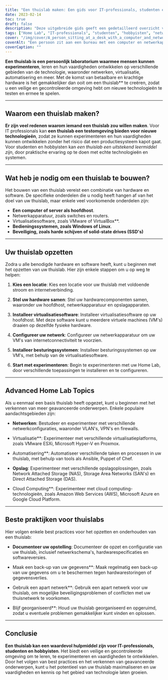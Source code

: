 ```yaml
---
title: "Een thuislab maken: Een gids voor IT-professionals, studenten en hobbyisten"
date: 2023-02-14
toc: true
draft: false
description: "Deze uitgebreide gids geeft een gedetailleerd overzicht van wat een thuislab is, waarom er een moet worden opgezet, welke onderdelen nodig zijn, hoe het moet worden opgezet, geavanceerde onderwerpen om te onderzoeken, en de beste praktijken die moeten worden gevolgd."
tags: ["Home Lab", "IT-professionals", "studenten", "hobbyisten", "netwerken", "virtualisatie", "automatisering", "hardware", "software", "beste praktijken", "gids"]
cover: "/img/cover/A_person_sitting_at_a_desk_with_a_computer_and_networking.png"
coverAlt: "Een persoon zit aan een bureau met een computer en netwerkapparatuur, omringd door boeken en notities."
coverCaption: ""
---
```


**Een thuislab is een persoonlijk laboratorium waarmee mensen kunnen experimenteren**, leren en hun vaardigheden ontwikkelen op verschillende gebieden van de technologie, waaronder netwerken, virtualisatie, automatisering en meer. Met de komst van betaalbare en krachtige hardware is het gemakkelijker dan ooit om een thuislab** te creëren, zodat u een veilige en gecontroleerde omgeving hebt om nieuwe technologieën te testen en ermee te spelen.

______

## Waarom een thuislab maken?

**Er zijn veel redenen waarom iemand een thuislab zou willen maken**. Voor IT professionals kan **een thuislab een testomgeving bieden voor nieuwe technologieën**, zodat ze kunnen experimenteren en hun vaardigheden kunnen ontwikkelen zonder het risico dat een productiesysteem kapot gaat. Voor studenten en hobbyisten kan *een thuislab een uitstekend leermiddel zijn*, door praktische ervaring op te doen met echte technologieën en systemen.

______

## Wat heb je nodig om een thuislab te bouwen?

Het bouwen van een thuislab vereist een combinatie van hardware en software. De specifieke onderdelen die u nodig heeft hangen af van het doel van uw thuislab, maar enkele veel voorkomende onderdelen zijn:

- **Een computer of server als hoofdhost**.
- Netwerkapparatuur, zoals switches en routers.
- Virtualisatiesoftware, zoals VMware of VirtualBox**.
- **Bedieningssystemen, zoals Windows of Linux**.
- **Beveiliging, zoals harde schijven of solid-state drives (SSD's)**

______

## Uw thuislab opzetten

Zodra u alle benodigde hardware en software heeft, kunt u beginnen met het opzetten van uw thuislab. Hier zijn enkele stappen om u op weg te helpen:

1. **Kies een locatie**: Kies een locatie voor uw thuislab met voldoende stroom en internetverbinding.

2. **Stel uw hardware samen**: Stel uw hardwarecomponenten samen, waaronder uw hoofdhost, netwerkapparatuur en opslagapparaten.

3. **Installeer virtualisatiesoftware**: Installeer virtualisatiesoftware op uw hoofdhost. Met deze software kunt u meerdere virtuele machines (VM's) draaien op dezelfde fysieke hardware.

4. **Configureer uw netwerk**: Configureer uw netwerkapparatuur om uw VM's van internetconnectiviteit te voorzien.

5. **Installeer besturingssystemen**: Installeer besturingssystemen op uw VM's, met behulp van de virtualisatiesoftware.

6. **Start met experimenteren**: Begin te experimenteren met uw Home Lab, door verschillende toepassingen te installeren en te configureren.

______

## Advanced Home Lab Topics

Als u eenmaal een basis thuislab heeft opgezet, kunt u beginnen met het verkennen van meer geavanceerde onderwerpen. Enkele populaire aandachtsgebieden zijn:

- **Netwerken**: Bestudeer en experimenteer met verschillende netwerkconfiguraties, waaronder VLAN's, VPN's en firewalls.

- Virtualisatie**: Experimenteer met verschillende virtualisatieplatforms, zoals VMware ESXi, Microsoft Hyper-V en Proxmox.

- Automatisering**: Automatiseer verschillende taken en processen in uw thuislab, met behulp van tools als Ansible, Puppet of Chef.

- **Opslag**: Experimenteer met verschillende opslagoplossingen, zoals Network Attached Storage (NAS), Storage Area Networks (SAN's) en Direct Attached Storage (DAS).

- Cloud Computing**: Experimenteer met cloud computing-technologieën, zoals Amazon Web Services (AWS), Microsoft Azure en Google Cloud Platform.

______

## Beste praktijken voor thuislabs

Hier volgen enkele best practices voor het opzetten en onderhouden van een thuislab:

- **Documenteer uw opstelling**: Documenteer de opzet en configuratie van uw thuislab, inclusief netwerkschema's, hardwarespecificaties en softwareversies.

- Maak een back-up van uw gegevens**: Maak regelmatig een back-up van uw gegevens om u te beschermen tegen hardwarestoringen of gegevensverlies.

- Gebruik een apart netwerk**: Gebruik een apart netwerk voor uw thuislab, om mogelijke beveiligingsproblemen of conflicten met uw thuisnetwerk te voorkomen.

- Blijf georganiseerd**: Houd uw thuislab georganiseerd en opgeruimd, zodat u eventuele problemen gemakkelijker kunt vinden en oplossen.

______

## Conclusie

**Een thuislab kan een waardevol hulpmiddel zijn voor IT-professionals, studenten en hobbyisten**. Het biedt een veilige en gecontroleerde omgeving om te leren, te experimenteren en vaardigheden te ontwikkelen. Door het volgen van best practices en het verkennen van geavanceerde onderwerpen, kunt u het potentieel van uw thuislab maximaliseren en uw vaardigheden en kennis op het gebied van technologie laten groeien.
